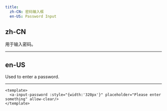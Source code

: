 ```yaml
title:
  zh-CN: 密码输入框
  en-US: Password Input
```

## zh-CN

用于输入密码。

---

## en-US

Used to enter a password.

---

```vue
<template>
  <a-input-password :style="{width:'320px'}" placeholder="Please enter something" allow-clear/>
</template>
```
